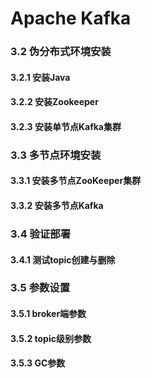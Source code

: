 # Apache Kafka #

### 3.2 伪分布式环境安装 ###

#### 3.2.1 安装Java ####

#### 3.2.2 安装Zookeeper ####

#### 3.2.3 安装单节点Kafka集群 ####

### 3.3 多节点环境安装 ###

#### 3.3.1 安装多节点ZooKeeper集群 ####

#### 3.3.2 安装多节点Kafka ####



### 3.4 验证部署 ###

#### 3.4.1 测试topic创建与删除 ####

### 3.5 参数设置 ###

#### 3.5.1 broker端参数 ####

#### 3.5.2 topic级别参数 ####

#### 3.5.3 GC参数 ####


